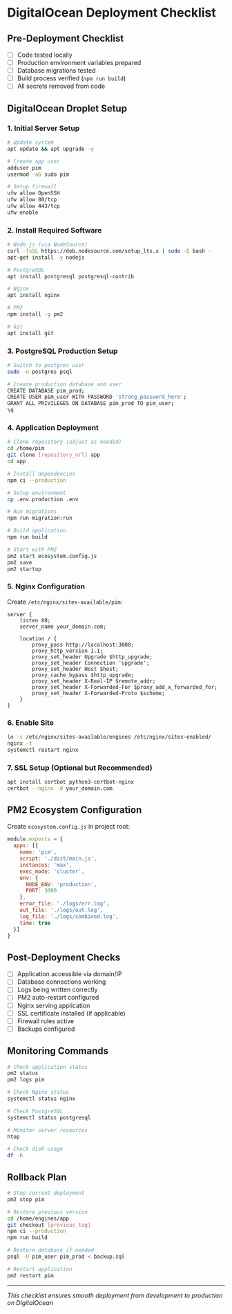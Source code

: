 # DigitalOcean Deployment Checklist

## Pre-Deployment Checklist
- [ ] Code tested locally
- [ ] Production environment variables prepared
- [ ] Database migrations tested
- [ ] Build process verified (`npm run build`)
- [ ] All secrets removed from code

## DigitalOcean Droplet Setup

### 1. Initial Server Setup
```bash
# Update system
apt update && apt upgrade -y

# Create app user
adduser pim
usermod -aG sudo pim

# Setup firewall
ufw allow OpenSSH
ufw allow 80/tcp
ufw allow 443/tcp
ufw enable
```

### 2. Install Required Software
```bash
# Node.js (via NodeSource)
curl -fsSL https://deb.nodesource.com/setup_lts.x | sudo -E bash -
apt-get install -y nodejs

# PostgreSQL
apt install postgresql postgresql-contrib

# Nginx
apt install nginx

# PM2
npm install -g pm2

# Git
apt install git
```

### 3. PostgreSQL Production Setup
```bash
# Switch to postgres user
sudo -u postgres psql

# Create production database and user
CREATE DATABASE pim_prod;
CREATE USER pim_user WITH PASSWORD 'strong_password_here';
GRANT ALL PRIVILEGES ON DATABASE pim_prod TO pim_user;
\q
```

### 4. Application Deployment
```bash
# Clone repository (adjust as needed)
cd /home/pim
git clone [repository_url] app
cd app

# Install dependencies
npm ci --production

# Setup environment
cp .env.production .env

# Run migrations
npm run migration:run

# Build application
npm run build

# Start with PM2
pm2 start ecosystem.config.js
pm2 save
pm2 startup
```

### 5. Nginx Configuration
Create `/etc/nginx/sites-available/pim`:
```nginx
server {
    listen 80;
    server_name your_domain.com;

    location / {
        proxy_pass http://localhost:3000;
        proxy_http_version 1.1;
        proxy_set_header Upgrade $http_upgrade;
        proxy_set_header Connection 'upgrade';
        proxy_set_header Host $host;
        proxy_cache_bypass $http_upgrade;
        proxy_set_header X-Real-IP $remote_addr;
        proxy_set_header X-Forwarded-For $proxy_add_x_forwarded_for;
        proxy_set_header X-Forwarded-Proto $scheme;
    }
}
```

### 6. Enable Site
```bash
ln -s /etc/nginx/sites-available/engines /etc/nginx/sites-enabled/
nginx -t
systemctl restart nginx
```

### 7. SSL Setup (Optional but Recommended)
```bash
apt install certbot python3-certbot-nginx
certbot --nginx -d your_domain.com
```

## PM2 Ecosystem Configuration
Create `ecosystem.config.js` in project root:
```javascript
module.exports = {
  apps: [{
    name: 'pim',
    script: './dist/main.js',
    instances: 'max',
    exec_mode: 'cluster',
    env: {
      NODE_ENV: 'production',
      PORT: 3000
    },
    error_file: './logs/err.log',
    out_file: './logs/out.log',
    log_file: './logs/combined.log',
    time: true
  }]
}
```

## Post-Deployment Checks
- [ ] Application accessible via domain/IP
- [ ] Database connections working
- [ ] Logs being written correctly
- [ ] PM2 auto-restart configured
- [ ] Nginx serving application
- [ ] SSL certificate installed (if applicable)
- [ ] Firewall rules active
- [ ] Backups configured

## Monitoring Commands
```bash
# Check application status
pm2 status
pm2 logs pim

# Check Nginx status
systemctl status nginx

# Check PostgreSQL
systemctl status postgresql

# Monitor server resources
htop

# Check disk usage
df -h
```

## Rollback Plan
```bash
# Stop current deployment
pm2 stop pim

# Restore previous version
cd /home/engines/app
git checkout [previous_tag]
npm ci --production
npm run build

# Restore database if needed
psql -U pim_user pim_prod < backup.sql

# Restart application
pm2 restart pim
```

---
*This checklist ensures smooth deployment from development to production on DigitalOcean*

